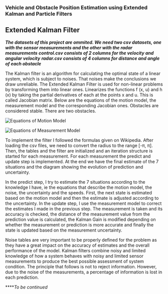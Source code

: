 ### Vehicle and Obstacle Position Estimation using Extended Kalman and Particle Filters

## Extended Kalman Filter

***The datasets of this project are ommited. We need two csv datasets, one with the sensor measurements and the other with the radar measurements***
***control.csv consists of 2 columns for the velocity and angular velocity***
***radar.csv consists of 4 columns for distance and angle of each obstacle***

The Kalman filter is an algorithm for calculating the optimal state of a linear system, which is subject to noises. That noises make the conclusions we draw unreliable. The Extended Kalman Filter is used for non-linear problems by transforming them into linear ones. Linearizes the functions f (x, u) and h (x) by taking the partial derivatives of each at the points x and u. This is called Jacobian matrix. Below are the equations of the motion model, the measurement model and the corresponding Jacobian ones. Obstacles are considered stable. There are two obstacles.

![Equations of Motion Model](https://github.com/AngelikiTsintzira/Vehicle-and-Obstacle-Position-Estimation-using-Extended-Kalman-and-Particle-Filters/blob/master/images/motionModelEquations.png?raw=true)

![Equations of Measurement Model](https://github.com/AngelikiTsintzira/Vehicle-and-Obstacle-Position-Estimation-using-Extended-Kalman-and-Particle-Filters/blob/master/images/measurementModelEquations.png?raw=true)

To implement the filter I followed the formulas given on Wikipedia. After loading the csv files, we need to convert the radius to the range [-π, π].
Then, the tables and the filter are initialized and an iteration structure is started for each measurement. For each measurement the predict and update step is implemented. At the end we have the final estimate of the 7 situations and the diagram showing the evolution of prediction and uncertainty. 

In the predict step, I try to estimate the 7 situations according to the knowledge I have, ie the equations that describe the motion model, the noise, the uncertainty and the speeds. First, the next state is estimated based on the motion model and then the estimate is adjusted according to the uncertainty. In the update step, I use the measurement model to correct the estimates I made in the previous step. The measurement is taken and its accuracy is checked, the distance of the measurement value from the prediction value is calculated, the Kalman Gain is modified depending on whether the measurement or prediction is more accurate and finally the state is updated based on the measurement uncertainty.

Noise tables are very important to be properly defined for the problem as they have a great impact on the accuracy of estimates and the overall performance of the model. Kalman filters combine noisy and limited knowledge of how a system behaves with noisy and limited sensor measurements to produce the best possible assessment of system condition. The principle that follows is not to reject information. However, due to the noise of the measurements, a percentage of information is lost in each prediction.

*****To be continued*






